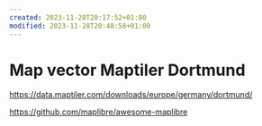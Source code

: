 ```yaml
---
created: 2023-11-28T20:17:52+01:00
modified: 2023-11-28T20:48:58+01:00
---
```


# Map vector Maptiler Dortmund

https://data.maptiler.com/downloads/europe/germany/dortmund/

https://github.com/maplibre/awesome-maplibre
